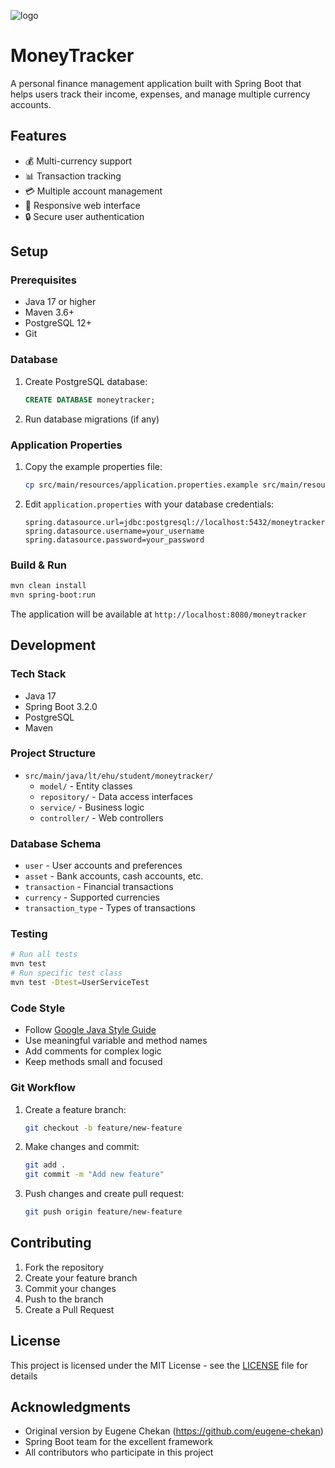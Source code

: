 ![logo](src\main\resources\img\logo-black-520x520.png)
# MoneyTracker

A personal finance management application built with Spring Boot that helps users track their income, expenses, and manage multiple currency accounts.

## Features

- 💰 Multi-currency support
- 📊 Transaction tracking
- 💳 Multiple account management
- 📱 Responsive web interface
- 🔒 Secure user authentication

## Setup

### Prerequisites
- Java 17 or higher
- Maven 3.6+
- PostgreSQL 12+
- Git

### Database
1. Create PostgreSQL database:
   ```sql
   CREATE DATABASE moneytracker;
   ```
2. Run database migrations (if any)

### Application Properties
1. Copy the example properties file:
   ```bash
   cp src/main/resources/application.properties.example src/main/resources/application.properties
   ```
2. Edit `application.properties` with your database credentials:
   ```properties
   spring.datasource.url=jdbc:postgresql://localhost:5432/moneytracker
   spring.datasource.username=your_username
   spring.datasource.password=your_password
   ```

### Build & Run
```bash
mvn clean install
mvn spring-boot:run
```

The application will be available at `http://localhost:8080/moneytracker`

## Development
### Tech Stack
- Java 17
- Spring Boot 3.2.0
- PostgreSQL
- Maven

### Project Structure
- `src/main/java/lt/ehu/student/moneytracker/`
  - `model/` - Entity classes
  - `repository/` - Data access interfaces
  - `service/` - Business logic
  - `controller/` - Web controllers


### Database Schema
- `user` - User accounts and preferences
- `asset` - Bank accounts, cash accounts, etc.
- `transaction` - Financial transactions
- `currency` - Supported currencies
- `transaction_type` - Types of transactions

### Testing
```bash
# Run all tests
mvn test
# Run specific test class
mvn test -Dtest=UserServiceTest
```


### Code Style
- Follow [Google Java Style Guide](https://google.github.io/styleguide/javaguide.html)
- Use meaningful variable and method names
- Add comments for complex logic
- Keep methods small and focused

### Git Workflow
1. Create a feature branch:
   ```bash
   git checkout -b feature/new-feature
   ```
2. Make changes and commit:
   ```bash
   git add .
   git commit -m "Add new feature"
   ```
3. Push changes and create pull request:
   ```bash
   git push origin feature/new-feature
   ```

## Contributing

1. Fork the repository
2. Create your feature branch
3. Commit your changes
4. Push to the branch
5. Create a Pull Request

## License
This project is licensed under the MIT License - see the [LICENSE](LICENSE) file for details

## Acknowledgments
- Original version by Eugene Chekan (https://github.com/eugene-chekan)
- Spring Boot team for the excellent framework
- All contributors who participate in this project